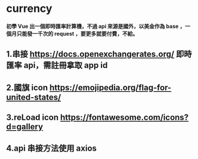 # currency

#### 初學 Vue 出一個即時匯率計算機，不過 api 來源是國外，以美金作為 base ，一個月只能發一千次的 request ，要更多就要付費，不給。


## 1.串接 https://docs.openexchangerates.org/ 即時匯率 api，需註冊拿取 app id
## 2.國旗 icon https://emojipedia.org/flag-for-united-states/
## 3.reLoad icon https://fontawesome.com/icons?d=gallery
## 4.api 串接方法使用 axios
